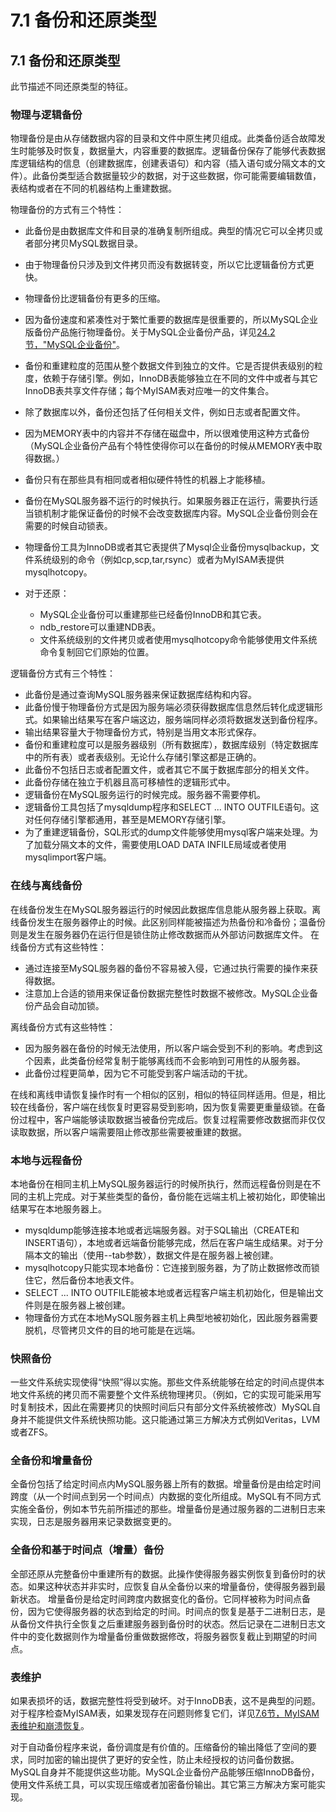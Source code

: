#  **7.1 备份和还原类型**

## **7.1 备份和还原类型**

此节描述不同还原类型的特征。

### **物理与逻辑备份**

物理备份是由从存储数据内容的目录和文件中原生拷贝组成。此类备份适合故障发生时能够及时恢复，数据量大，内容重要的数据库。逻辑备份保存了能够代表数据库逻辑结构的信息（创建数据库，创建表语句）和内容（插入语句或分隔文本的文件）。此备份类型适合数据量较少的数据，对于这些数据，你可能需要编辑数值，表结构或者在不同的机器结构上重建数据。

物理备份的方式有三个特性：

* 此备份是由数据库文件和目录的准确复制所组成。典型的情况它可以全拷贝或者部分拷贝MySQL数据目录。
* 由于物理备份只涉及到文件拷贝而没有数据转变，所以它比逻辑备份方式更快。
* 物理备份比逻辑备份有更多的压缩。
* 因为备份速度和紧凑性对于繁忙重要的数据库是很重要的，所以MySQL企业版备份产品施行物理备份。关于MySQL企业备份产品，详见[24.2节，"MySQL企业备份"](../Chapter_24/24.02.00_MySQL_Enterprise_Backup.md)。
* 备份和重建粒度的范围从整个数据文件到独立的文件。它是否提供表级别的粒度，依赖于存储引擎。例如，InnoDB表能够独立在不同的文件中或者与其它InnoDB表共享文件存储；每个MyISAM表对应唯一的文件集合。
* 除了数据库以外，备份还包括了任何相关文件，例如日志或者配置文件。
* 因为MEMORY表中的内容并不存储在磁盘中，所以很难使用这种方式备份（MySQL企业备份产品有个特性使得你可以在备份的时候从MEMORY表中取得数据。）
* 备份只有在那些具有相同或者相似硬件特性的机器上才能移植。
* 备份在MySQL服务器不运行的时候执行。如果服务器正在运行，需要执行适当锁机制才能保证备份的时候不会改变数据库内容。MySQL企业备份则会在需要的时候自动锁表。
* 物理备份工具为InnoDB或者其它表提供了Mysql企业备份mysqlbackup，文件系统级别的命令（例如cp,scp,tar,rsync）或者为MyISAM表提供mysqlhotcopy。
* 对于还原：
    
    * MySQL企业备份可以重建那些已经备份InnoDB和其它表。
    * ndb_restore可以重建NDB表。
    * 文件系统级别的文件拷贝或者使用mysqlhotcopy命令能够使用文件系统命令复制回它们原始的位置。

逻辑备份方式有三个特性：

* 此备份是通过查询MySQL服务器来保证数据库结构和内容。
* 此备份慢于物理备份方式是因为服务端必须获得数据库信息然后转化成逻辑形式。如果输出结果写在客户端这边，服务端同样必须将数据发送到备份程序。
* 输出结果容量大于物理备份方式，特别是当用文本形式保存。
* 备份和重建粒度可以是服务器级别（所有数据库），数据库级别（特定数据库中的所有表）或者表级别。无论什么存储引擎这都是正确的。
* 此备份不包括日志或者配置文件，或者其它不属于数据库部分的相关文件。
* 此备份存储在独立于机器且高可移植性的逻辑形式中。
* 逻辑备份在MySQL服务运行的时候完成。服务器不需要停机。
* 逻辑备份工具包括了mysqldump程序和SELECT ... INTO OUTFILE语句。这对任何存储引擎都通用，甚至是MEMORY存储引擎。
* 为了重建逻辑备份，SQL形式的dump文件能够使用mysql客户端来处理。为了加载分隔文本的文件，需要使用LOAD DATA INFILE局域或者使用mysqlimport客户端。

### **在线与离线备份**

在线备份发生在MySQL服务器运行的时候因此数据库信息能从服务器上获取。离线备份发生在服务器停止的时候。此区别同样能被描述为热备份和冷备份；温备份则是发生在服务器仍在运行但是锁住防止修改数据而从外部访问数据库文件。
在线备份方式有这些特性：

* 通过连接至MySQL服务器的备份不容易被入侵，它通过执行需要的操作来获得数据。
* 注意加上合适的锁用来保证备份数据完整性时数据不被修改。MySQL企业备份产品会自动加锁。

离线备份方式有这些特性：

* 因为服务器在备份的时候无法使用，所以客户端会受到不利的影响。考虑到这个因素，此类备份经常复制于能够离线而不会影响到可用性的从服务器。
* 此备份过程更简单，因为它不可能受到客户端活动的干扰。

在线和离线申请恢复操作时有一个相似的区别，相似的特征同样适用。但是，相比较在线备份，客户端在线恢复时更容易受到影响，因为恢复需要更重量级锁。在备份过程中，客户端能够读取数据当被备份完成后。恢复过程需要修改数据而非仅仅读取数据，所以客户端需要阻止修改那些需要被重建的数据。

### **本地与远程备份**

本地备份在相同主机上MySQL服务器运行的时候所执行，然而远程备份则是在不同的主机上完成。对于某些类型的备份，备份能在远端主机上被初始化，即使输出结果写在本地服务器上。

* mysqldump能够连接本地或者远端服务器。对于SQL输出（CREATE和INSERT语句），本地或者远端备份能够完成，然后在客户端生成结果。对于分隔本文的输出（使用--tab参数），数据文件是在服务器上被创建。
* mysqlhotcopy只能实现本地备份：它连接到服务器，为了防止数据修改而锁住它，然后备份本地表文件。
* SELECT ... INTO OUTFILE能被本地或者远程客户端主机初始化，但是输出文件则是在服务器上被创建。
* 物理备份方式在本地MySQL服务器主机上典型地被初始化，因此服务器需要脱机，尽管拷贝文件的目的地可能是在远端。

### **快照备份**
一些文件系统实现使得“快照”得以实施。那些文件系统能够在给定的时间点提供本地文件系统的拷贝而不需要整个文件系统物理拷贝。（例如，它的实现可能采用写时复制技术，因此在需要拷贝的快照时间后只有部分文件系统被修改）MySQL自身并不能提供文件系统快照功能。这只能通过第三方解决方式例如Veritas，LVM或者ZFS。

### **全备份和增量备份**

全备份包括了给定时间点内MySQL服务器上所有的数据。增量备份是由给定时间跨度（从一个时间点到另一个时间点）内数据的变化所组成。MySQL有不同方式实施全备份，例如本节先前所描述的那些。增量备份是通过服务器的二进制日志来实现，日志是服务器用来记录数据变更的。

### **全备份和基于时间点（增量）备份**

全部还原从完整备份中重建所有的数据。此操作使得服务器实例恢复到备份时的状态。如果这种状态并非实时，应恢复自从全备份以来的增量备份，使得服务器到最新状态。
增量备份是给定时间跨度内数据变化的备份。它同样被称为时间点备份，因为它使得服务器的状态到给定的时间。时间点的恢复是基于二进制日志，是从备份文件执行全恢复之后重建服务器到备份时的状态。然后记录在二进制日志文件中的变化数据则作为增量备份重做数据修改，将服务器恢复截止到期望的时间点。

### **表维护**

如果表损坏的话，数据完整性将受到破坏。对于InnoDB表，这不是典型的问题。对于程序检查MyISAM表，如果发现存在问题则修复它们，详见[7.6节，MyISAM表维护和崩溃恢复](./07.06.00_MyISAM_Table_Maintenance_and_Crash_Recovery.md)。

对于自动备份程序来说，备份调度是有价值的。压缩备份的输出降低了空间的要求，同时加密的输出提供了更好的安全性，防止未经授权的访问备份数据。MySQL自身并不能提供这些功能。MySQL企业备份产品能够压缩InnoDB备份，使用文件系统工具，可以实现压缩或者加密备份输出。其它第三方解决方案可能实现。